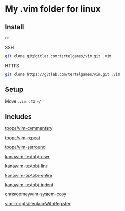 # My .vim folder for linux

## Install
```bash
cd
```
SSH
```bash
git clone git@gitlab.com:tertelgames/vim.git .vim
```
HTTPS
```bash
git clone https://gitlab.com/tertelgames/vim.git .vim
```


## Setup
Move ```.vimrc``` to ```~/```


## Includes

[tpope/vim-commentary](https://github.com/tpope/vim-commentary)

[tpope/vim-repeat](https://github.com/tpope/vim-repeat)

[tpope/vim-surround](https://github.com/tpope/vim-surround)


[kana/vim-textobj-user](https://github.com/kana/vim-textobj-user)

[kana/vim-textobj-line](https://github.com/kana/vim-textobj-line)

[kana/vim-textobj-entire](https://github.com/kana/vim-textobj-entire)

[kana/vim-textobj-indent](https://github.com/kana/vim-textobj-indent)


[christoomey/vim-system-copy](https://github.com/christoomey/vim-system-copy)


[vim-scripts/ReplaceWithRegister](https://github.com/vim-scripts/ReplaceWithRegister)

